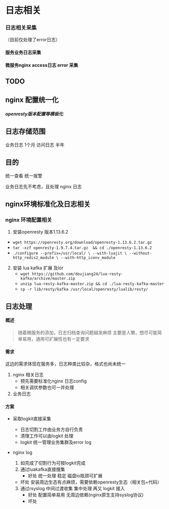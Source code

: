 # 日志相关
### 日志相关采集
（目前仅处理了error日志）
#### 服务业务日志采集  
#### 微服务nginx access日志  error 采集


## TODO
## nginx 配置统一化
##### openresty版本配置等模板化

## 日志存储范围
业务日志 
	1个月
访问日志
	半年



## 目的
统一查看
统一报警

业务日志先不考虑，且处理 nginx 日志



## nginx环境标准化及日志相关
### nginx 环境配置相关
1. 安装openresty 版本1.13.6.2
 - `wget https://openresty.org/download/openresty-1.13.6.2.tar.gz`
 - `tar -xzf openresty-1.9.7.4.tar.gz  && cd ./openresty-1.13.6.2`
 - `./configure --prefix=/usr/local/ \
            --with-luajit \
            --without-http_redis2_module \
            --with-http_iconv_module`
2. 安装 lua kafka 扩展 及lor
	- `wget https://github.com/doujiang24/lua-resty-kafka/archive/master.zip`
	- `unzip lua-resty-kafka-master.zip && cd ./lua-resty-kafka-master`
	- `cp -r lib/resty/kafka /usr/local/openresty/lualib/resty/`


## 日志处理
#### 概述
>随着微服务的添加，日志归档查询问题越发麻烦
>主要是人懒，想尽可能简单易用，通用可扩展性也有一定要求
#### 需求
这边的需求体现在服务多，日志种类比较杂，格式也尚未统一
1. nginx 相关日志
	- 预先需要标准化nginx 日志config
	- 相关调优参数也可一并处理
2. 业务日志

#### 方案
- 采取logkit直接采集
    - 日志切割工作由业务方自行负责
    - 清理工作可以由logkit 处理
    - logkit 统一管理业务集群及error log
 


- nginx log
	1.  如完成了切割行为可按logkit完成
	2.  通过luakafka直接搜集  
		- 好处  统一处理  稳定 磁盘io瓶颈可扩展
	- 坏处 安装周边生态有点麻烦，需要依赖openresty生态（相关包+代码）
  3. 通过rsyslog 中间过渡收集 集中处理 再又 logkit 接入
	  - 好处 配置简单易用   无周边依赖(nginx原生支持syslog协议)
	  - 坏处 
